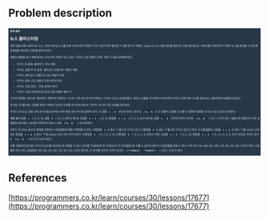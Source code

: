 ## Problem description
![Problem description](./Problem-17677.png)

## References
[https://programmers.co.kr/learn/courses/30/lessons/17677](https://programmers.co.kr/learn/courses/30/lessons/17677)
